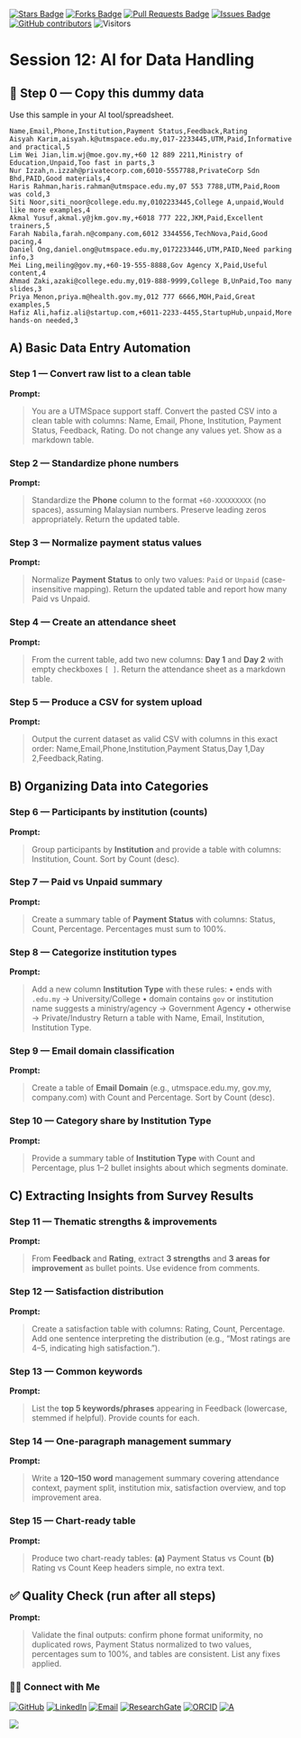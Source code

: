 <a href="https://github.com/drshahizan/short-course/stargazers"><img src="https://img.shields.io/github/stars/drshahizan/short-course" alt="Stars Badge"/></a>
<a href="https://github.com/drshahizan/short-course/network/members"><img src="https://img.shields.io/github/forks/drshahizan/short-course" alt="Forks Badge"/></a>
<a href="https://github.com/drshahizan/short-course/pulls"><img src="https://img.shields.io/github/issues-pr/drshahizan/short-course" alt="Pull Requests Badge"/></a>
<a href="https://github.com/drshahizan/short-course"><img src="https://img.shields.io/github/issues/drshahizan/short-course" alt="Issues Badge"/></a>
<a href="https://github.com/drshahizan/short-course/graphs/contributors"><img alt="GitHub contributors" src="https://img.shields.io/github/contributors/drshahizan/short-course?color=2b9348"></a>
![Visitors](https://api.visitorbadge.io/api/visitors?path=https%3A%2F%2Fgithub.com%2Fdrshahizan%2Fshort-course&labelColor=%23d9e3f0&countColor=%23697689&style=flat)

# Session 12: AI for Data Handling

## 🔰 Step 0 — Copy this dummy data

Use this sample in your AI tool/spreadsheet.

```csv
Name,Email,Phone,Institution,Payment Status,Feedback,Rating
Aisyah Karim,aisyah.k@utmspace.edu.my,017-2233445,UTM,Paid,Informative and practical,5
Lim Wei Jian,lim.wj@moe.gov.my,+60 12 889 2211,Ministry of Education,Unpaid,Too fast in parts,3
Nur Izzah,n.izzah@privatecorp.com,6010-5557788,PrivateCorp Sdn Bhd,PAID,Good materials,4
Haris Rahman,haris.rahman@utmspace.edu.my,07 553 7788,UTM,Paid,Room was cold,3
Siti Noor,siti_noor@college.edu.my,0102233445,College A,unpaid,Would like more examples,4
Akmal Yusuf,akmal.y@jkm.gov.my,+6018 777 222,JKM,Paid,Excellent trainers,5
Farah Nabila,farah.n@company.com,6012 3344556,TechNova,Paid,Good pacing,4
Daniel Ong,daniel.ong@utmspace.edu.my,0172233446,UTM,PAID,Need parking info,3
Mei Ling,meiling@gov.my,+60-19-555-8888,Gov Agency X,Paid,Useful content,4
Ahmad Zaki,azaki@college.edu.my,019-888-9999,College B,UnPaid,Too many slides,3
Priya Menon,priya.m@health.gov.my,012 777 6666,MOH,Paid,Great examples,5
Hafiz Ali,hafiz.ali@startup.com,+6011-2233-4455,StartupHub,unpaid,More hands-on needed,3
```

## A) Basic Data Entry Automation

### **Step 1 — Convert raw list to a clean table**

**Prompt:**

> You are a UTMSpace support staff. Convert the pasted CSV into a clean table with columns: Name, Email, Phone, Institution, Payment Status, Feedback, Rating. Do not change any values yet. Show as a markdown table.

### **Step 2 — Standardize phone numbers**

**Prompt:**

> Standardize the **Phone** column to the format `+60-XXXXXXXXX` (no spaces), assuming Malaysian numbers. Preserve leading zeros appropriately. Return the updated table.

### **Step 3 — Normalize payment status values**

**Prompt:**

> Normalize **Payment Status** to only two values: `Paid` or `Unpaid` (case-insensitive mapping). Return the updated table and report how many Paid vs Unpaid.

### **Step 4 — Create an attendance sheet**

**Prompt:**

> From the current table, add two new columns: **Day 1** and **Day 2** with empty checkboxes `[ ]`. Return the attendance sheet as a markdown table.

### **Step 5 — Produce a CSV for system upload**

**Prompt:**

> Output the current dataset as valid CSV with columns in this exact order: Name,Email,Phone,Institution,Payment Status,Day 1,Day 2,Feedback,Rating.


## B) Organizing Data into Categories

### **Step 6 — Participants by institution (counts)**

**Prompt:**

> Group participants by **Institution** and provide a table with columns: Institution, Count. Sort by Count (desc).

### **Step 7 — Paid vs Unpaid summary**

**Prompt:**

> Create a summary table of **Payment Status** with columns: Status, Count, Percentage. Percentages must sum to 100%.

### **Step 8 — Categorize institution types**

**Prompt:**

> Add a new column **Institution Type** with these rules:
> • ends with `.edu.my` → University/College
> • domain contains `gov` or institution name suggests a ministry/agency → Government Agency
> • otherwise → Private/Industry
> Return a table with Name, Email, Institution, Institution Type.

### **Step 9 — Email domain classification**

**Prompt:**

> Create a table of **Email Domain** (e.g., utmspace.edu.my, gov.my, company.com) with Count and Percentage. Sort by Count (desc).

### **Step 10 — Category share by Institution Type**

**Prompt:**

> Provide a summary table of **Institution Type** with Count and Percentage, plus 1–2 bullet insights about which segments dominate.


## C) Extracting Insights from Survey Results

### **Step 11 — Thematic strengths & improvements**

**Prompt:**

> From **Feedback** and **Rating**, extract **3 strengths** and **3 areas for improvement** as bullet points. Use evidence from comments.

### **Step 12 — Satisfaction distribution**

**Prompt:**

> Create a satisfaction table with columns: Rating, Count, Percentage. Add one sentence interpreting the distribution (e.g., “Most ratings are 4–5, indicating high satisfaction.”).

### **Step 13 — Common keywords**

**Prompt:**

> List the **top 5 keywords/phrases** appearing in Feedback (lowercase, stemmed if helpful). Provide counts for each.

### **Step 14 — One-paragraph management summary**

**Prompt:**

> Write a **120–150 word** management summary covering attendance context, payment split, institution mix, satisfaction overview, and top improvement area.

### **Step 15 — Chart-ready table**

**Prompt:**

> Produce two chart-ready tables:
> **(a)** Payment Status vs Count
> **(b)** Rating vs Count
> Keep headers simple, no extra text.

## ✅ Quality Check (run after all steps)

**Prompt:**

> Validate the final outputs: confirm phone format uniformity, no duplicated rows, Payment Status normalized to two values, percentages sum to 100%, and tables are consistent. List any fixes applied.


### 🙌🏻 Connect with Me
<p align="left">
    <a href="https://github.com/drshahizan" target="_blank"><img alt="GitHub" src="https://img.shields.io/badge/-@drshahizan-181717?style=flat-square&logo=GitHub&logoColor=white"></a>
    <a href="https://www.linkedin.com/in/drshahizan" target="_blank"><img alt="LinkedIn" src="https://img.shields.io/badge/-drshahizan-blue?style=flat-square&logo=Linkedin&logoColor=white&link=https://www.linkedin.com/in/drshahizan/"></a>
    <a href="mailto:shahizan@utm.my" target="_blank"><img alt="Email" src="https://img.shields.io/badge/-shahizan@utm.my-c14438?style=flat-square&logo=Gmail&logoColor=white&link=mailto:shahizan@utm.my.com"></a>
    <a href="https://www.researchgate.net/profile/Mohd-Othman-28" target="_blank"><img alt="ResearchGate" src="https://img.shields.io/badge/-ResearchGate-00CCBB?style=flat-square&logo=ResearchGate&logoColor=white"></a>
    <a href="https://orcid.org/0000-0003-4261-1873" target="_blank"><img alt="ORCID" src="https://img.shields.io/badge/-ORCID-A6CE39?style=flat-square&logo=ORCID&logoColor=white"></a> 
 <a href="https://visitorbadge.io/status?path=https%3A%2F%2Fgithub.com%2Fdrshahizan" target="_blank"><img alt="A" src="https://api.visitorbadge.io/api/visitors?path=https%3A%2F%2Fgithub.com%2Fdrshahizan&labelColor=%23697689&countColor=%23555555&style=plastic"></a>
 
![](https://hit.yhype.me/github/profile?user_id=81284918)
</p>
